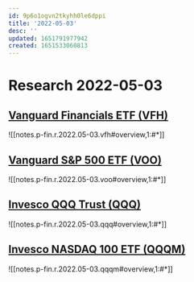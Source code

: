 ```yaml
---
id: 9p6o1ogvn2tkyhh0le6dppi
title: '2022-05-03'
desc: ''
updated: 1651791977942
created: 1651533060813
---
```

# Research 2022-05-03

## [Vanguard Financials ETF (VFH)](https://etfdb.com/etf/VFH/#etf-ticker-profile)

![[notes.p-fin.r.2022.05-03.vfh#overview,1:#*]]

## [Vanguard S&P 500 ETF (VOO)](https://etfdb.com/etf/VOO/#etf-ticker-profile)

![[notes.p-fin.r.2022.05-03.voo#overview,1:#*]]

## [Invesco QQQ Trust (QQQ)](https://etfdb.com/etf/QQQ/#etf-ticker-profile)

![[notes.p-fin.r.2022.05-03.qqq#overview,1:#*]]

## [Invesco NASDAQ 100 ETF (QQQM)](https://etfdb.com/etf/QQQM/#etf-ticker-profile)

![[notes.p-fin.r.2022.05-03.qqqm#overview,1:#*]]